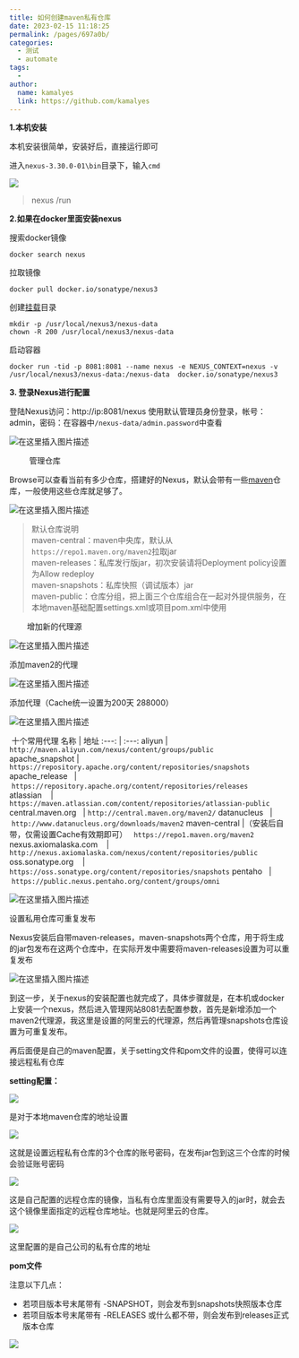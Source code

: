 ```yaml
---
title: 如何创建maven私有仓库
date: 2023-02-15 11:18:25
permalink: /pages/697a0b/
categories:
  - 测试
  - automate
tags:
  - 
author: 
  name: kamalyes
  link: https://github.com/kamalyes
---
```

 

**1.本机安装**

本机安装很简单，安装好后，直接运行即可

进入`nexus-3.30.0-01\bin`目录下，输入`cmd`

![](https://raw.githubusercontent.com/kamalyes/image-bed/master/col/automate/9e6d66e9b151d7e92a90d1317b71177b.png)

> nexus /run

**2.如果在docker里面安装nexus**

搜索docker镜像

```
docker search nexus
```

拉取镜像
```
docker pull docker.io/sonatype/nexus3
```

创建[挂载]()目录
```
mkdir -p /usr/local/nexus3/nexus-data
chown -R 200 /usr/local/nexus3/nexus-data
```

启动容器 
```
docker run -tid -p 8081:8081 --name nexus -e NEXUS_CONTEXT=nexus -v /usr/local/nexus3/nexus-data:/nexus-data  docker.io/sonatype/nexus3

```

**3\. 登录Nexus进行配置** 

登陆Nexus访问：http://ip:8081/nexus 使用默认管理员身份登录，帐号：admin，密码：在容器中`/nexus-data/admin.password`中查看

![在这里插入图片描述](https://raw.githubusercontent.com/kamalyes/image-bed/master/col/automate/e1610848196741889b3315a8c134ce3f.png)

         管理仓库

Browse可以查看当前有多少仓库，搭建好的Nexus，默认会带有一些[maven](https://so.csdn.net/so/search?q=maven&spm=1001.2101.3001.7020 "maven")仓库，一般使用这些仓库就足够了。

![在这里插入图片描述](https://raw.githubusercontent.com/kamalyes/image-bed/master/col/automate/32739191247f4cce9f4a76c8adc88362.png)

> 默认仓库说明  
> maven-central：maven中央库，默认从`https://repo1.maven.org/maven2`拉取jar  
> maven-releases：私库发行版jar，初次安装请将Deployment policy设置为Allow redeploy  
> maven-snapshots：私库快照（调试版本）jar  
> maven-public：仓库分组，把上面三个仓库组合在一起对外提供服务，在本地maven基础配置settings.xml或项目pom.xml中使用

        增加新的代理源

![在这里插入图片描述](https://raw.githubusercontent.com/kamalyes/image-bed/master/col/automate/aa68d4734f5b48f285c5af061593eaec.png)

添加maven2的代理 

![在这里插入图片描述](https://raw.githubusercontent.com/kamalyes/image-bed/master/col/automate/56ccc50362e449f39d6792d28d8f25a7.png)

添加代理（Cache统一设置为200天 288000） 

![在这里插入图片描述](https://raw.githubusercontent.com/kamalyes/image-bed/master/col/automate/33fc4c5c2fac478a90ba71029c242319.png)

 十个常用代理
名称 | 地址
:---: | :---: 
aliyun | `http://maven.aliyun.com/nexus/content/groups/public`  
apache_snapshot | `https://repository.apache.org/content/repositories/snapshots`  
apache_release   | `https://repository.apache.org/content/repositories/releases`  
atlassian    | `https://maven.atlassian.com/content/repositories/atlassian-public`
central.maven.org   | `http://central.maven.org/maven2/`
datanucleus   | `http://www.datanucleus.org/downloads/maven2` 
maven-central |（安装后自带，仅需设置Cache有效期即可）   `https://repo1.maven.org/maven2`
nexus.axiomalaska.com    | `http://nexus.axiomalaska.com/nexus/content/repositories/public` 
oss.sonatype.org    | `https://oss.sonatype.org/content/repositories/snapshots`
pentaho   | `https://public.nexus.pentaho.org/content/groups/omni`
 

![在这里插入图片描述](https://raw.githubusercontent.com/kamalyes/image-bed/master/col/automate/10cd68d676b6426bae890a65c283d4e8.png)

设置私用仓库可重复发布

Nexus安装后自带maven-releases，maven-snapshots两个仓库，用于将生成的jar包发布在这两个仓库中，在实际开发中需要将maven-releases设置为可以重复发布

![在这里插入图片描述](https://raw.githubusercontent.com/kamalyes/image-bed/master/col/automate/fb4d3c69525644c2b31102bc2f3e2e2a.png)

到这一步，关于nexus的安装配置也就完成了，具体步骤就是，在本机或docker上安装一个nexus，然后进入管理网站8081去配置参数，首先是新增添加一个maven2代理源，我这里是设置的阿里云的代理源，然后再管理snapshots仓库设置为可重复发布。

再后面便是自己的maven配置，关于setting文件和pom文件的设置，使得可以连接远程私有仓库

**setting配置：**

![](https://raw.githubusercontent.com/kamalyes/image-bed/master/col/automate/5cc1a9c8575b4507a8b5b4669c1f0fb1.png)

是对于本地maven仓库的地址设置

![](https://raw.githubusercontent.com/kamalyes/image-bed/master/col/automate/65074c4745fa4d1d8da7a79350964e2c.png)

这就是设置远程私有仓库的3个仓库的账号密码，在发布jar包到这三个仓库的时候会验证账号密码

![](https://raw.githubusercontent.com/kamalyes/image-bed/master/col/automate/de72c2eceb6f4718980a9a9f249a995e.png)

这是自己配置的远程仓库的镜像，当私有仓库里面没有需要导入的jar时，就会去这个镜像里面指定的远程仓库地址。也就是阿里云的仓库。

![](https://raw.githubusercontent.com/kamalyes/image-bed/master/col/automate/6e6afe37ee9a440ba2dc60e40c72c461.png)

这里配置的是自己公司的私有仓库的地址

**pom文件**

注意以下几点：         

* 若项目版本号末尾带有 -SNAPSHOT，则会发布到snapshots快照版本仓库
* 若项目版本号末尾带有 -RELEASES 或什么都不带，则会发布到releases正式版本仓库

![](https://raw.githubusercontent.com/kamalyes/image-bed/master/col/automate/f36c298b64b2403f9926846d660731e6.png)
